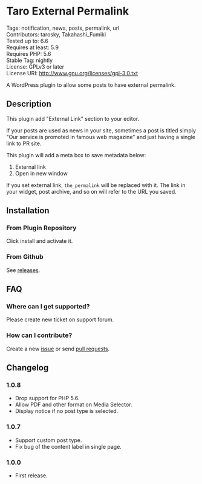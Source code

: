 # Taro External Permalink


Tags: notification, news, posts, permalink, url  
Contributors: tarosky, Takahashi_Fumiki  
Tested up to: 6.6  
Requires at least: 5.9  
Requires PHP: 5.6  
Stable Tag: nightly  
License: GPLv3 or later  
License URI: http://www.gnu.org/licenses/gpl-3.0.txt

A WordPress plugin to allow some posts to have external permalink.

## Description

This plugin add "External Link" section to your editor.

If your posts are used as news in your site, sometimes a post is titled simply "Our service is promoted in famous web magazine" and just having a single link to PR site.

This plugin will add a meta box to save metadata below:

1. External link
2. Open in new window

If you set external link, `the_permalink` will be replaced with it. The link in your widget, post archive, and so on will refer to the URL you saved.

## Installation

### From Plugin Repository

Click install and activate it.

### From Github

See [releases](https://github.com/tarosky/taro-external-permalink/releases).

## FAQ

### Where can I get supported?

Please create new ticket on support forum.

### How can I contribute?

Create a new [issue](https://github.com/tarosky/taro-external-permalink/issues) or send [pull requests](https://github.com/tarosky/taro-external-permalink/pulls).

## Changelog

### 1.0.8

* Drop support for PHP 5.6.
* Allow PDF and other format on Media Selector.
* Display notice if no post type is selected.

### 1.0.7

* Support custom post type.
* Fix bug of the content label in single page.

### 1.0.0

* First release.
